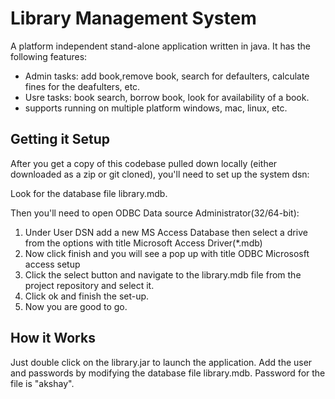 # Library Management System
A platform independent stand-alone application written in java. It has the following features:

 * Admin tasks: add book,remove book, search for defaulters, calculate fines for the deafulters, etc.
 * Usre tasks: book search, borrow book, look for availability of a book.
 * supports running on multiple platform windows, mac, linux, etc.

## Getting it Setup
After you get a copy of this codebase pulled down locally (either downloaded as a zip or git cloned), you'll need to set up the system dsn:

Look for the database file library.mdb.

Then you'll need to open ODBC Data source Administrator(32/64-bit):

1. Under User DSN add a new MS Access Database then select a drive from the options with title Microsoft Access Driver(*.mdb)
2. Now click finish and you will see a pop up with title ODBC Micrososft access setup
3. Click the select button and navigate to the library.mdb file from the project repository and select it.
4. Click ok and finish the set-up.
5. Now you are good to go.

## How it Works
Just double click on the library.jar to launch the application. Add the user and passwords by modifying the database file library.mdb.
Password for the file is "akshay".
